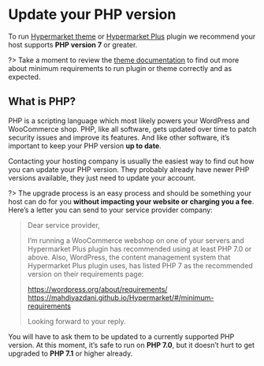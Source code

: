 # Update your PHP version

To run [Hypermarket theme](https://demo.mypreview.one/hypermarket/) or [Hypermarket Plus](https://www.mypreview.one/) plugin we recommend your host supports **PHP version 7** or greater.

?> Take a moment to review the [theme documentation](minimum-requirements) to find out more about minimum requirements to run plugin or theme correctly and as expected.

## What is PHP?

PHP is a scripting language which most likely powers your WordPress and WooCommerce shop. PHP, like all software, gets updated over time to patch security issues and improve its features. And like other software, it’s important to keep your PHP version **up to date**.

Contacting your hosting company is usually the easiest way to find out how you can update your PHP version. They probably already have newer PHP versions available, they just need to update your account.

?> The upgrade process is an easy process and should be something your host can do for you **without impacting your website or charging you a fee**. Here’s a letter you can send to your service provider company:

<blockquote>
Dear service provider,

I’m running a WooCommerce webshop on one of your servers and Hypermarket Plus plugin has recommended using at least PHP 7.0 or above. Also, WordPress, the content management system that Hypermarket Plus plugin uses, has listed PHP 7 as the recommended version on their requirements page:

https://wordpress.org/about/requirements/<br/>
https://mahdiyazdani.github.io/Hypermarket/#/minimum-requirements

Looking forward to your reply.
</blockquote>

You will have to ask them to be updated to a currently supported PHP version. At this moment, it’s safe to run on **PHP 7.0**, but it doesn’t hurt to get upgraded​ to **PHP 7.1** or higher already.
